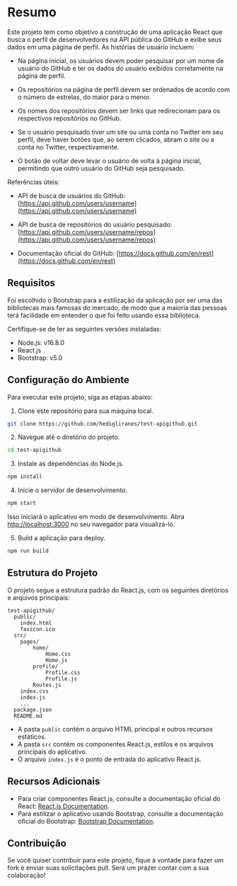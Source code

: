 # Resumo

Este projeto tem como objetivo a construção de uma aplicação React que busca o perfil de desenvolvedores na API pública do GitHub e exibe seus dados em uma página de perfil. As histórias de usuário incluem:

- Na página inicial, os usuários devem poder pesquisar por um nome de usuário do GitHub e ter os dados do usuário exibidos corretamente na página de perfil.

- Os repositórios na página de perfil devem ser ordenados de acordo com o número de estrelas, do maior para o menor.

- Os nomes dos repositórios devem ser links que redirecionam para os respectivos repositórios no GitHub.

- Se o usuário pesquisado tiver um site ou uma conta no Twitter em seu perfil, deve haver botões que, ao serem clicados, abram o site ou a conta no Twitter, respectivamente.

- O botão de voltar deve levar o usuário de volta à página inicial, permitindo que outro usuário do GitHub seja pesquisado.

Referências úteis:

- API de busca de usuários do GitHub: [https://api.github.com/users/username](https://api.github.com/users/username)

- API de busca de repositórios do usuário pesquisado: [https://api.github.com/users/username/repos](https://api.github.com/users/username/repos)

- Documentação oficial do GitHub: [https://docs.github.com/en/rest](https://docs.github.com/en/rest)

## Requisitos

Foi escolhido o Bootstrap para a estilização da aplicação por ser uma das bibliotecas mais famosas do mercado, de modo que a maioria das pessoas terá facilidade em entender o que foi feito usando essa biblioteca.

Certifique-se de ter as seguintes versões instaladas:

- Node.js: v16.8.0
- React.js
- Bootstrap: v5.0

## Configuração do Ambiente

Para executar este projeto, siga as etapas abaixo:

1. Clone este repositório para sua máquina local.

```bash
git clone https://github.com/hedigliranes/test-apigithub.git
```

2. Navegue até o diretório do projeto.

```bash
cd test-apigithub
```

3. Instale as dependências do Node.js.

```bash
npm install
```

4. Inicie o servidor de desenvolvimento.

```bash
npm start
```

Isso iniciará o aplicativo em modo de desenvolvimento. Abra [http://localhost:3000](http://localhost:3000) no seu navegador para visualizá-lo.

5. Build a aplicação para deploy.

```bash
npm run build
```

## Estrutura do Projeto

O projeto segue a estrutura padrão do React.js, com os seguintes diretórios e arquivos principais:

```
test-apigithub/
  public/
    index.html
    favicon.ico
  src/
    pages/
        home/
            Home.css
            Home.js
        profile/
            Profile.css
            Profile.js
        Routes.js
    index.css
    index.js
    ...
  package.json
  README.md
```

- A pasta `public` contém o arquivo HTML principal e outros recursos estáticos.
- A pasta `src` contém os componentes React.js, estilos e os arquivos principais do aplicativo.
- O arquivo `index.js` é o ponto de entrada do aplicativo React.js.

## Recursos Adicionais

- Para criar componentes React.js, consulte a documentação oficial do React: [React.js Documentation](https://reactjs.org/docs/getting-started.html).
- Para estilizar o aplicativo usando Bootstrap, consulte a documentação oficial do Bootstrap: [Bootstrap Documentation](https://getbootstrap.com/docs/5.0/getting-started/introduction/).

## Contribuição

Se você quiser contribuir para este projeto, fique à vontade para fazer um fork e enviar suas solicitações pull. Será um prazer contar com a sua colaboração!